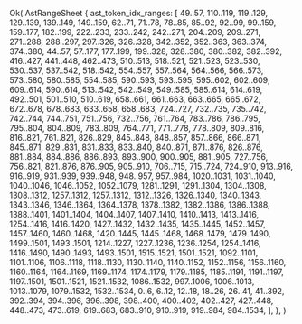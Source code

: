 Ok(
    AstRangeSheet {
        ast_token_idx_ranges: [
            49..57,
            110..119,
            119..129,
            129..139,
            139..149,
            149..159,
            62..71,
            71..78,
            78..85,
            85..92,
            92..99,
            99..159,
            159..177,
            182..199,
            222..233,
            233..242,
            242..271,
            204..209,
            209..271,
            271..288,
            288..297,
            297..326,
            326..328,
            342..352,
            352..363,
            363..374,
            374..380,
            44..57,
            57..177,
            177..199,
            199..328,
            328..380,
            380..382,
            382..392,
            416..427,
            441..448,
            462..473,
            510..513,
            518..521,
            521..523,
            523..530,
            530..537,
            537..542,
            518..542,
            554..557,
            557..564,
            564..566,
            566..573,
            573..580,
            580..585,
            554..585,
            590..593,
            593..595,
            595..602,
            602..609,
            609..614,
            590..614,
            513..542,
            542..549,
            549..585,
            585..614,
            614..619,
            492..501,
            501..510,
            510..619,
            658..661,
            661..663,
            663..665,
            665..672,
            672..678,
            678..683,
            633..658,
            658..683,
            724..727,
            732..735,
            735..742,
            742..744,
            744..751,
            751..756,
            732..756,
            761..764,
            783..786,
            786..795,
            795..804,
            804..809,
            783..809,
            764..771,
            771..778,
            778..809,
            809..816,
            816..821,
            761..821,
            826..829,
            845..848,
            848..857,
            857..866,
            866..871,
            845..871,
            829..831,
            831..833,
            833..840,
            840..871,
            871..876,
            826..876,
            881..884,
            884..886,
            886..893,
            893..900,
            900..905,
            881..905,
            727..756,
            756..821,
            821..876,
            876..905,
            905..910,
            706..715,
            715..724,
            724..910,
            913..916,
            916..919,
            931..939,
            939..948,
            948..957,
            957..984,
            1020..1031,
            1031..1040,
            1040..1046,
            1046..1052,
            1052..1079,
            1281..1291,
            1291..1304,
            1304..1308,
            1308..1312,
            1257..1312,
            1257..1312,
            1312..1326,
            1326..1340,
            1340..1343,
            1343..1346,
            1346..1364,
            1364..1378,
            1378..1382,
            1382..1386,
            1386..1388,
            1388..1401,
            1401..1404,
            1404..1407,
            1407..1410,
            1410..1413,
            1413..1416,
            1254..1416,
            1416..1420,
            1427..1432,
            1432..1435,
            1435..1445,
            1452..1457,
            1457..1460,
            1460..1468,
            1420..1445,
            1445..1468,
            1468..1479,
            1479..1490,
            1499..1501,
            1493..1501,
            1214..1227,
            1227..1236,
            1236..1254,
            1254..1416,
            1416..1490,
            1490..1493,
            1493..1501,
            1515..1521,
            1501..1521,
            1092..1101,
            1101..1106,
            1106..1118,
            1118..1130,
            1130..1140,
            1140..1152,
            1152..1156,
            1156..1160,
            1160..1164,
            1164..1169,
            1169..1174,
            1174..1179,
            1179..1185,
            1185..1191,
            1191..1197,
            1197..1501,
            1501..1521,
            1521..1532,
            1086..1532,
            997..1006,
            1006..1013,
            1013..1079,
            1079..1532,
            1532..1534,
            0..6,
            6..12,
            12..18,
            18..26,
            26..41,
            41..392,
            392..394,
            394..396,
            396..398,
            398..400,
            400..402,
            402..427,
            427..448,
            448..473,
            473..619,
            619..683,
            683..910,
            910..919,
            919..984,
            984..1534,
        ],
    },
)